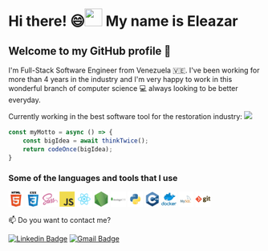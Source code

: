 # Hi there! 😄<img src="https://media.giphy.com/media/hvRJCLFzcasrR4ia7z/giphy.gif" width="35px" height="35px"> My name is Eleazar
## Welcome to my GitHub profile 👾

I'm Full-Stack Software Engineer from Venezuela 🇻🇪. I've been working for more than 4 years in the industry and I'm very happy to work in this wonderful branch of computer science 💻 always looking to be better everyday.

Currently working in the best software tool for the restoration industry: <a href="https://tryknowhow.com/"><code><img height="30" src="https://user-images.githubusercontent.com/7490699/116176288-2985ae80-a6cf-11eb-87b2-11507cee8211.png"></code></a>

``` js
const myMotto = async () => {
    const bigIdea = await thinkTwice();
    return codeOnce(bigIdea);
}
```

### Some of the languages and tools that I use

<code><img height="30" src="https://raw.githubusercontent.com/github/explore/80688e429a7d4ef2fca1e82350fe8e3517d3494d/topics/html/html.png"></code>
<code><img height="30" src="https://raw.githubusercontent.com/github/explore/80688e429a7d4ef2fca1e82350fe8e3517d3494d/topics/css/css.png"></code>
<code><img height="30" src="https://raw.githubusercontent.com/github/explore/80688e429a7d4ef2fca1e82350fe8e3517d3494d/topics/sass/sass.png"></code>
<code><img height="30" src="https://raw.githubusercontent.com/github/explore/80688e429a7d4ef2fca1e82350fe8e3517d3494d/topics/javascript/javascript.png"></code>
<code><img height="30" src="https://raw.githubusercontent.com/github/explore/80688e429a7d4ef2fca1e82350fe8e3517d3494d/topics/react/react.png"></code>
<code><img height="30" src="https://raw.githubusercontent.com/github/explore/80688e429a7d4ef2fca1e82350fe8e3517d3494d/topics/nodejs/nodejs.png"></code>
<code><img height="30" src="https://raw.githubusercontent.com/github/explore/80688e429a7d4ef2fca1e82350fe8e3517d3494d/topics/mongodb/mongodb.png"></code>
<code><img height="30" src="https://raw.githubusercontent.com/github/explore/80688e429a7d4ef2fca1e82350fe8e3517d3494d/topics/python/python.png"></code>
<code><img height="30" src="https://raw.githubusercontent.com/github/explore/80688e429a7d4ef2fca1e82350fe8e3517d3494d/topics/cpp/cpp.png"></code>
<code><img height="30" src="https://raw.githubusercontent.com/github/explore/80688e429a7d4ef2fca1e82350fe8e3517d3494d/topics/docker/docker.png"></code>
<code><img height="30" src="https://raw.githubusercontent.com/github/explore/80688e429a7d4ef2fca1e82350fe8e3517d3494d/topics/mysql/mysql.png"></code>
<code><img height="30" src="https://raw.githubusercontent.com/github/explore/80688e429a7d4ef2fca1e82350fe8e3517d3494d/topics/git/git.png"></code>


📫 Do you want to contact me?

[![Linkedin Badge](https://img.shields.io/badge/-LinkedIn-blue?style=flat-square&logo=Linkedin&logoColor=white&link=https://www.linkedin.com/in/eleazarmaestre)](https://www.linkedin.com/in/eleazarmaestre)
[![Gmail Badge](https://img.shields.io/badge/-E--mail-B23121?style=flat-square&logo=gmail&logoColor=white&link=mailto:eleazarenrique23@gmail.com)](mailto:eleazarenrique23@gmail.com)
